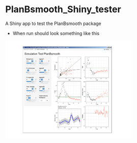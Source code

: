 # PlanBsmooth_Shiny_tester
A Shiny app to test the PlanBsmooth package

* When run should look something like this
<img src="screen_shot.pdf" width="400">
